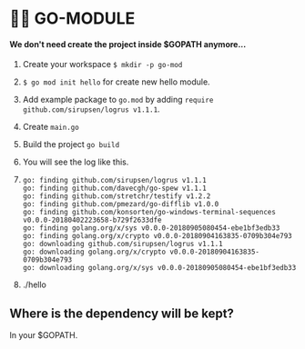 # :man_firefighter: GO-MODULE

#### We don't need create the project inside $GOPATH anymore...

1. Create your workspace `$ mkdir -p go-mod`

2. `$ go mod init hello` for create new hello module.

3. Add example package to `go.mod` by adding `require github.com/sirupsen/logrus v1.1.1`.

4. Create `main.go`

5. Build the project `go build`

6. You will see the log like this.

7. ```
   go: finding github.com/sirupsen/logrus v1.1.1
   go: finding github.com/davecgh/go-spew v1.1.1
   go: finding github.com/stretchr/testify v1.2.2
   go: finding github.com/pmezard/go-difflib v1.0.0
   go: finding github.com/konsorten/go-windows-terminal-sequences v0.0.0-20180402223658-b729f2633dfe
   go: finding golang.org/x/sys v0.0.0-20180905080454-ebe1bf3edb33
   go: finding golang.org/x/crypto v0.0.0-20180904163835-0709b304e793
   go: downloading github.com/sirupsen/logrus v1.1.1
   go: downloading golang.org/x/crypto v0.0.0-20180904163835-0709b304e793
   go: downloading golang.org/x/sys v0.0.0-20180905080454-ebe1bf3edb33
   ```

8. ./hello

## Where is the dependency will be kept?

In your $GOPATH.
